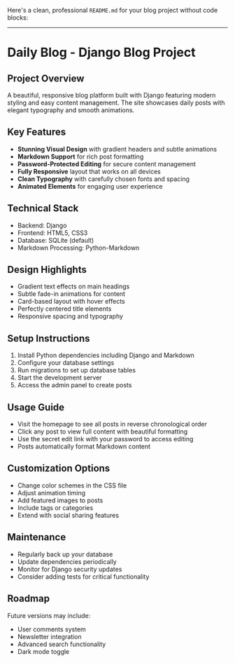 Here's a clean, professional `README.md` for your blog project without code blocks:

---

# Daily Blog - Django Blog Project

## Project Overview
A beautiful, responsive blog platform built with Django featuring modern styling and easy content management. The site showcases daily posts with elegant typography and smooth animations.

## Key Features
- **Stunning Visual Design** with gradient headers and subtle animations
- **Markdown Support** for rich post formatting
- **Password-Protected Editing** for secure content management
- **Fully Responsive** layout that works on all devices
- **Clean Typography** with carefully chosen fonts and spacing
- **Animated Elements** for engaging user experience

## Technical Stack
- Backend: Django
- Frontend: HTML5, CSS3
- Database: SQLite (default)
- Markdown Processing: Python-Markdown

## Design Highlights
- Gradient text effects on main headings
- Subtle fade-in animations for content
- Card-based layout with hover effects
- Perfectly centered title elements
- Responsive spacing and typography

## Setup Instructions
1. Install Python dependencies including Django and Markdown
2. Configure your database settings
3. Run migrations to set up database tables
4. Start the development server
5. Access the admin panel to create posts

## Usage Guide
- Visit the homepage to see all posts in reverse chronological order
- Click any post to view full content with beautiful formatting
- Use the secret edit link with your password to access editing
- Posts automatically format Markdown content

## Customization Options
- Change color schemes in the CSS file
- Adjust animation timing
- Add featured images to posts
- Include tags or categories
- Extend with social sharing features

## Maintenance
- Regularly back up your database
- Update dependencies periodically
- Monitor for Django security updates
- Consider adding tests for critical functionality

## Roadmap
Future versions may include:
- User comments system
- Newsletter integration
- Advanced search functionality
- Dark mode toggle
